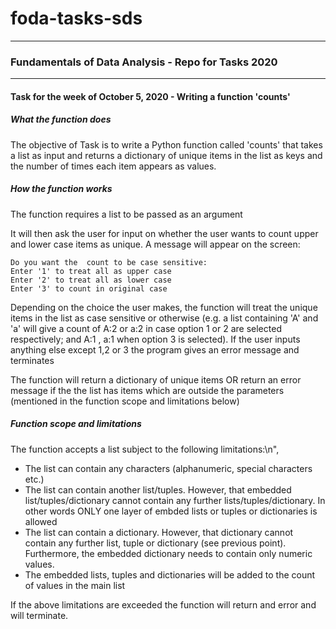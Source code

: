 # foda-tasks-sds
------

### Fundamentals of Data Analysis - Repo for Tasks 2020

------



#### Task for the week of October 5, 2020 - Writing a function 'counts'

##### What the function does

The objective of Task is to write a Python function called 'counts' that takes a list as input and returns a dictionary of unique items in the list as keys and the number of times each item appears as values.

##### How the function works

The function requires a list to be passed as an argument

It will then ask the user for input on whether the user wants to count upper and lower case items as unique. A message will appear on the screen:

```
Do you want the  count to be case sensitive:
Enter '1' to treat all as upper case
Enter '2' to treat all as lower case
Enter '3' to count in original case 
```

Depending on the choice the user makes, the function will treat the unique items in the list as case sensitive or otherwise (e.g. a list containing 'A' and 'a' will give a count of A:2 or a:2 in case option 1 or 2 are selected respectively; and A:1 , a:1 when option 3 is selected). If the user inputs anything else except 1,2 or 3 the program gives an error message and terminates

The function will return a dictionary of  unique items OR return an error message if the the  list has items which are outside the parameters (mentioned in the function scope and limitations below)

##### Function scope and limitations

The function accepts a list subject to the following limitations:\n",

- The list can contain any characters (alphanumeric, special characters etc.)
- The list can contain another list/tuples. However, that embedded list/tuples/dictionary cannot contain any further lists/tuples/dictionary. In other words ONLY one layer of embded lists or tuples or dictionaries is allowed
- The list can contain a dictionary. However, that dictionary cannot contain any further list, tuple or dictionary (see previous point). Furthermore, the embedded dictionary needs to contain only numeric values.
- The embedded lists, tuples and dictionaries will be added to the count of values in the main list

If the above limitations are exceeded the function will return and error and will terminate.
       

